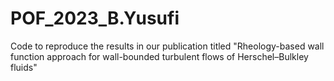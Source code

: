 # POF_2023_B.Yusufi
Code to reproduce the results in our publication titled "Rheology-based wall function approach for wall-bounded turbulent flows of Herschel–Bulkley fluids"
